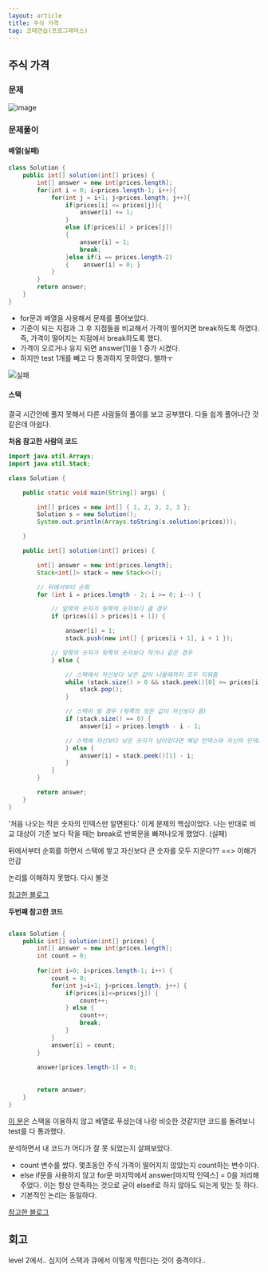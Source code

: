```yaml
---
layout: article
title: 주식 가격
tag: 코테연습(프로그래머스)
---
```


## 주식 가격

### 문제

![image](https://user-images.githubusercontent.com/48270067/90758157-8ac3d980-e319-11ea-940f-10b589c57e47.png)

### 문제풀이

#### 배열(실패)

```java
class Solution {
    public int[] solution(int[] prices) {
        int[] answer = new int[prices.length];
        for(int i = 0; i<prices.length-1; i++){
            for(int j = i+1; j<prices.length; j++){
                if(prices[i] <= prices[j]){
                    answer[i] += 1;
                }
                else if(prices[i] > prices[j])
                {
                    answer[i] = 1;
                    break;
                }else if(i == prices.length-2)
                {    answer[i] = 0; }
            }
        }
        return answer;
    }
}
```

* for문과 배열을 사용해서 문제를 풀어보았다.
* 기준이 되는 지점과 그 후 지점들을 비교해서 가격이 떨어지면 break하도록 하였다. 즉, 가격이 떨어지는 지점에서 break하도록 했다.
* 가격이 오르거나 유지 되면 answer[1]을 1 증가 시켰다.
* 하지만 test 1개를 빼고 다 통과하지 못하였다. 왤까ㅜ


![실패](https://user-images.githubusercontent.com/48270067/90754239-98c32b80-e314-11ea-959b-27e53a649433.png)

#### 스택
결국 시간안에 풀지 못해서 다른 사람들의 풀이를 보고 공부했다. 다들 쉽게 풀어나간 것 같은데 아쉽다.

**처음 참고한 사람의 코드**
```java
import java.util.Arrays;
import java.util.Stack;

class Solution {

	public static void main(String[] args) {

		int[] prices = new int[] { 1, 2, 3, 2, 3 };
		Solution s = new Solution();
		System.out.println(Arrays.toString(s.solution(prices)));

	}

	public int[] solution(int[] prices) {

		int[] answer = new int[prices.length];
		Stack<int[]> stack = new Stack<>();

		// 뒤에서부터 순회
		for (int i = prices.length - 2; i >= 0; i--) {

			// 앞쪽의 숫자가 뒷쪽의 숫자보다 클 경우
			if (prices[i] > prices[i + 1]) {

				answer[i] = 1;
				stack.push(new int[] { prices[i + 1], i + 1 });

			// 앞쪽의 숫자가 뒷쪽의 숫자보다 작거나 같은 경우
			} else {

				// 스택에서 자신보다 낮은 값이 나올때까지 모두 지워줌
				while (stack.size() > 0 && stack.peek()[0] >= prices[i]) {
					stack.pop();
				}

				// 스택이 빌 경우 (뒷쪽의 모든 값이 자신보다 큼)
				if (stack.size() == 0) {
					answer[i] = prices.length - i - 1;

				// 스택에 자신보다 낮은 숫자가 남아있다면 해당 인덱스와 자신의 인덱스를 이용해 계산
				} else {
					answer[i] = stack.peek()[1] - i;
				}
			}
		}

		return answer;
	}
}
```
'처음 나오는 작은 숫자의 인덱스만 알면된다.' 이게 문제의 핵심이었다. 나는 반대로 비교 대상이 기준 보다 작을 때는 break로 반복문을 빠져나오게 했었다. (실패)

뒤에서부터 순회를 하면서 스택에 쌓고 자신보다 큰 숫자를 모두 지운다?? ==> 이해가 안감

논리를 이해하지 못했다. 다시 볼것

[참고한 블로그](https://codevang.tistory.com/313)

**두번째 참고한 코드**
```java

class Solution {
    public int[] solution(int[] prices) {
        int[] answer = new int[prices.length];
        int count = 0;
        
        for(int i=0; i<prices.length-1; i++) {
            count = 0;
            for(int j=i+1; j<prices.length; j++) {
                if(prices[i]<=prices[j]) {
                    count++;
                } else {
                    count++;
                    break;
                }
            }
            answer[i] = count;
        }
        
        answer[prices.length-1] = 0;
        
        
        return answer;
    }
}

```

[이 분](https://ju-nam2.tistory.com/35)은 스택을 이용하지 않고 배열로 푸셨는데 나랑 비슷한 것같지만 코드를 돌려보니 test를 다 통과했다.

분석하면서 내 코드가 어디가 잘 못 되었는지 살펴보았다.

* count 변수를 썼다. 몇초동안 주식 가격이 떨어지지 않았는지 count하는 변수이다.
* else if문을 사용하지 않고 for문 마지막에서 answer[마지막 인덱스] = 0을 처리해주었다. 이는 항상 만족하는 것으로 굳이 elseif로 하지 않아도 되는게 맞는 듯 하다.
* 기본적인 논리는 동일하다.


[참고한 블로그](https://ju-nam2.tistory.com/35)

## 회고
level 2에서.. 심지어 스택과 큐에서 이렇게 막힌다는 것이 충격이다..
